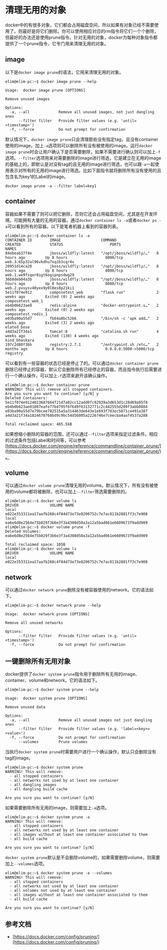 # 清理无用的对象

docker中的有很多对象，它们都会占用磁盘空间，所以如果有对象已经不需要使用了，则最好是将它们删除。你可以使用相应对应的rm指令将它们一个个删除，但最好的办法还是使用prune指令。针对无用的对象，docker为每种对象指令都提供了一个prune指令，它专门用来清理无用的对象。

## image

以下是`docker image prune`的语法，它用来清理无用的对象。

```text
elim@elim-pc:~$ docker image prune --help

Usage:	docker image prune [OPTIONS]

Remove unused images

Options:
  -a, --all             Remove all unused images, not just dangling ones
      --filter filter   Provide filter values (e.g. 'until=<timestamp>')
  -f, --force           Do not prompt for confirmation
```

默认情况下，`docker image prune`只会清理那些没有指定tag，且没有container使用的image。加上`-a`选项则可以删除所有没有被使用的image。运行`docker image prune`时会让用户确认下是否需要删除，如果不需要进行确认则可以加上`-f`选项。`--filter`选项用来对需要删除的image进行筛选，它是建立在无用的image的基础上的，即默认是对没有tag的且无用的image进行筛选，也可以跟`-a`一起使用表示对所有的无用的image进行筛选。比如下面指令就将删除所有没有使用的且包含名为key1的Label的image。

```text
docker image prune -a --filter label=key1
```

## container

容器如果不需要了则可以把它删除，否则它还会占用磁盘空间，尤其是在开发环境，可能拥有大量的无用的容器。通过`docker container ls -a`或者`docker ps -a`可以看到所有的容器。以下是笔者机器上看到的容器列表。

```text
elim@elim-pc:~$ docker container ls -a
CONTAINER ID        IMAGE                  COMMAND                  CREATED             STATUS                     PORTS                    NAMES
84ebeab37f4e        jboss/wildfly:latest   "/opt/jboss/wildfly/…"   8 hours ago         Up 8 hours                 8080/tcp                 web.3.65p32al96vkdhu7xqib3cqr4x
20951d14ca28        jboss/wildfly:latest   "/opt/jboss/wildfly/…"   8 hours ago         Up 8 hours                 8080/tcp                 web.1.we9fsqor0igt6ogipnpsdwg29
36b8deb04a3b        jboss/wildfly:latest   "/opt/jboss/wildfly/…"   8 hours ago         Up 8 hours                 8080/tcp                 web.2.pvuysv40yex9y0l8es8p21ki1
5e11f074e912        composetest_web        "flask run"              2 weeks ago         Exited (0) 2 weeks ago                              composetest_web_1
eb4b0b623ae0        redis:alpine           "docker-entrypoint.s…"   2 weeks ago         Exited (0) 2 weeks ago                              composetest_redis_1
e03ba90a55d7        fb64a8bc52b6           "/bin/sh -c 'apk add…"   2 weeks ago         Exited (3) 2 weeks ago                              elated_bose
a4d3a21f34a1        tomcat:8               "catalina.sh run"        4 weeks ago         Exited (130) 4 weeks ago                            kind_bhaskara
197c2d80f3bb        registry:2.7.1         "/entrypoint.sh /etc…"   2 months ago        Up 8 hours                 0.0.0.0:5000->5000/tcp   registry
```

可以看到有一些容器的状态已经是停止了的。可以通过`docker container prune`删除已经停止的容器，默认它会删除所有已经停止的容器，而且指令执行后需要进行一个确认操作，可以加上`-f`选项来避开该确认操作。

```text
elim@elim-pc:~$ docker container prune
WARNING! This will remove all stopped containers.
Are you sure you want to continue? [y/N] y
Deleted Containers:
5e11f074e9124023687664f21d7a02cc12add0fc92939a3d653d1c28d69a95f8
eb4b0b623ae01807eafe77b4795f6f649f63132771c2c442555d209f3abb0884
e03ba90a55d7e79bcee782515a5a314463de643e1e693f703ec5071ce491a387
a4d3a21f34a1824678768bd9c9bc54d56005a2226746e7ceecba4aaf4537a288

Total reclaimed space: 485.5kB
```

如果想缩小删除的容器的范围，还可以通过`--filter`选项来指定过滤条件。相应的过滤条件包括Label和时间等，可以参考[https://docs.docker.com/engine/reference/commandline/container_prune/](https://docs.docker.com/engine/reference/commandline/container_prune/)。

## volume

可以通过`docker volume prune`清理无用的volume。默认情况下，所有没有被使用的volume都将被删除，也可以加上`--filter`筛选需要删除的。

```text
elim@elim-pc:~$ docker volume ls
DRIVER              VOLUME NAME
local               e022e353311ea17aafb268c4f84d73e73e8200752c7e7ac811b2881ff3c7e908
local               ea6e6d8e2564e75b029f3b6e3f3a4308d50a3a12a5bad661e6609673f9add909
elim@elim-pc:~$ docker volume prune -f
Deleted Volumes:
ea6e6d8e2564e75b029f3b6e3f3a4308d50a3a12a5bad661e6609673f9add909

Total reclaimed space: 105B
elim@elim-pc:~$ docker volume ls
DRIVER              VOLUME NAME
local               e022e353311ea17aafb268c4f84d73e73e8200752c7e7ac811b2881ff3c7e908
```

## network

可以通过`docker network prune`删除没有被容器使用的network。它的语法如下。

```text
elim@elim-pc:~$ docker network prune --help

Usage:	docker network prune [OPTIONS]

Remove all unused networks

Options:
      --filter filter   Provide filter values (e.g. 'until=<timestamp>')
  -f, --force           Do not prompt for confirmation

```

## 一键删除所有无用对象

docker提供了`docker system prune`指令用于删除所有无用的image、container、volume和network。它的语法如下。

```text
elim@elim-pc:~$ docker system prune --help

Usage:	docker system prune [OPTIONS]

Remove unused data

Options:
  -a, --all             Remove all unused images not just dangling ones
      --filter filter   Provide filter values (e.g. 'label=<key>=<value>')
  -f, --force           Do not prompt for confirmation
      --volumes         Prune volumes
```

当执行`docker system prune`时需要用户进行一个确认操作，默认只会删除没有tag的image。

```text
elim@elim-pc:~$ docker system prune
WARNING! This will remove:
  - all stopped containers
  - all networks not used by at least one container
  - all dangling images
  - all dangling build cache

Are you sure you want to continue? [y/N]
```

如果需要删除所有无用的image，则需要加上`-a`选项。

```text
elim@elim-pc:~$ docker system prune -a
WARNING! This will remove:
  - all stopped containers
  - all networks not used by at least one container
  - all images without at least one container associated to them
  - all build cache

Are you sure you want to continue? [y/N] 
```

`docker system prune`默认是不会删除volume的，如果需要删除volume，则需要加上`--volumes`选项。

```text
elim@elim-pc:~$ docker system prune -a --volumes
WARNING! This will remove:
  - all stopped containers
  - all networks not used by at least one container
  - all volumes not used by at least one container
  - all images without at least one container associated to them
  - all build cache

Are you sure you want to continue? [y/N]
```

## 参考文档

* [https://docs.docker.com/config/pruning/](https://docs.docker.com/config/pruning/)